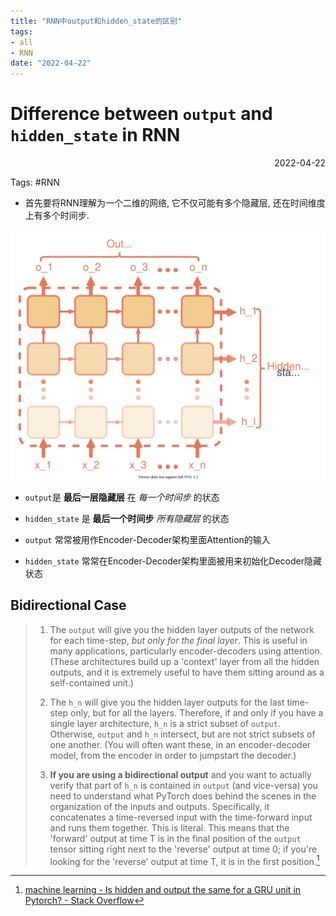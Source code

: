```yaml
---
title: "RNN中output和hidden_state的区别"
tags:
- all
- RNN
date: "2022-04-22"
---
```

# Difference between `output` and `hidden_state` in RNN

<div align="right"> 2022-04-22</div>

Tags: #RNN 

- 首先要将RNN理解为一个二维的网络, 它不仅可能有多个隐藏层, 还在时间维度上有多个时间步.

![RNN in detail](notes/2022/2022.4/assets/RNN%20in%20detail.svg)

- `output`是 **最后一层隐藏层** 在 *每一个时间步* 的状态
- `hidden_state` 是 **最后一个时间步** *所有隐藏层* 的状态

- `output` 常常被用作Encoder-Decoder架构里面Attention的输入
- `hidden_state` 常常在Encoder-Decoder架构里面被用来初始化Decoder隐藏状态

## Bidirectional Case
> 1.  The `output` will give you the hidden layer outputs of the network for each time-step, _but only for the final layer_. This is useful in many applications, particularly encoder-decoders using attention. (These architectures build up a 'context' layer from all the hidden outputs, and it is extremely useful to have them sitting around as a self-contained unit.)
>     
> 2.  The `h_n` will give you the hidden layer outputs for the last time-step only, but for all the layers. Therefore, if and only if you have a single layer architecture, `h_n` is a strict subset of `output`. Otherwise, `output` and `h_n` intersect, but are not strict subsets of one another. (You will often want these, in an encoder-decoder model, from the encoder in order to jumpstart the decoder.)
>     
> 3.  **If you are using a bidirectional output** and you want to actually verify that part of `h_n` is contained in `output` (and vice-versa) you need to understand what PyTorch does behind the scenes in the organization of the inputs and outputs. Specifically, it concatenates a time-reversed input with the time-forward input and runs them together. This is literal. This means that the 'forward' output at time T is in the final position of the `output` tensor sitting right next to the 'reverse' output at time 0; if you're looking for the 'reverse' output at time T, it is in the first position.[^1]




[^1]: [machine learning - Is hidden and output the same for a GRU unit in Pytorch? - Stack Overflow](https://stackoverflow.com/a/61195982/15893958)